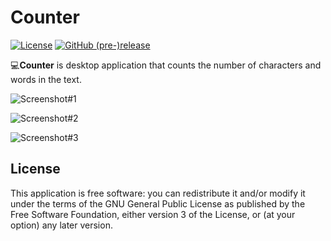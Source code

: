 # Counter
[![License](https://img.shields.io/github/license/DionysusBenstein/Counter.svg)](https://github.com/DionysusBenstein/Counter/blob/master/LICENSE)
[![GitHub (pre-)release](https://img.shields.io/github/release/DionysusBenstein/Counter.svg)](https://github.com/DionysusBenstein/Counter/releases)



💻<b>Counter</b> is desktop application that counts the number of characters and words in the text.

![Screenshot#1](https://github.com/DionysusBenstein/Counter/raw/master/images/screenshots/Screenshot#1.png)

![Screenshot#2](https://github.com/DionysusBenstein/Counter/raw/master/images/screenshots/Screenshot#2.png) 

![Screenshot#3](https://github.com/DionysusBenstein/Counter/raw/master/images/screenshots/Screenshot#3.png) 
 
 ## License

This application is free software: you can redistribute it and/or modify it under the terms of the GNU General Public License as published by the Free Software Foundation, either version 3 of the License, or (at your option) any later version.

